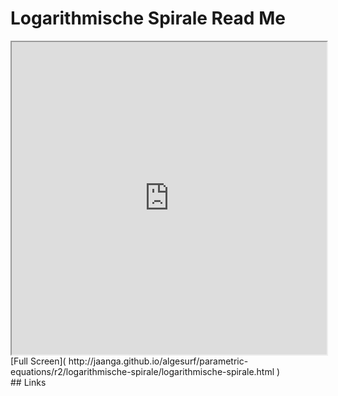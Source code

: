 Logarithmische Spirale Read Me
===

<iframe src='http://jaanga.github.io/algesurf/parametric-equations/r2/logarithmische-spirale/logarithmische-spirale.html' width=100% height=500px >
There is an `iframe` here. It is not visible when viewed on github.com/algesurf. To view, please see 'Project Links' below.
</iframe>
[Full Screen]( http://jaanga.github.io/algesurf/parametric-equations/r2/logarithmische-spirale/logarithmische-spirale.html )
<br>
## Links 
<http://www.3d-meier.de/tut3/Seite191.html>  
